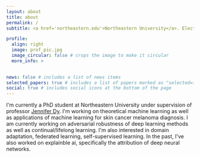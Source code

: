 ```yaml
---
layout: about
title: about
permalink: /
subtitle: <a href='northeastern.edu'>Northeastern University</a>. Electrical and Computer Engineering Department, PhD

profile:
  align: right
  image: prof_pic.jpg
  image_circular: false # crops the image to make it circular
  more_info: >
    

news: false # includes a list of news items
selected_papers: true # includes a list of papers marked as "selected={true}"
social: true # includes social icons at the bottom of the page
---
```


I'm currently a PhD student at Northeastern University under supervision of professor <a href='https://mllabneu.github.io'>Jennifer Dy</a>. I'm working on theoretical machine learning as well as applications of machine learning for skin cancer melanoma diagnosis. 
I am currently working on adversarial robustness of deep learning methods as well as continual/lifelong learning. I'm also interested in domain adaptation, federated learning, self-supervised learning. In the past, I've also worked on explainble ai, specifically the attribution of deep neural networks.